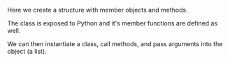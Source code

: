 Here we create a structure with member objects and  methods.

The class is exposed to Python and it's member functions are defined as well.

We can then instantiate a class, call methods, and pass arguments into the object (a list).
